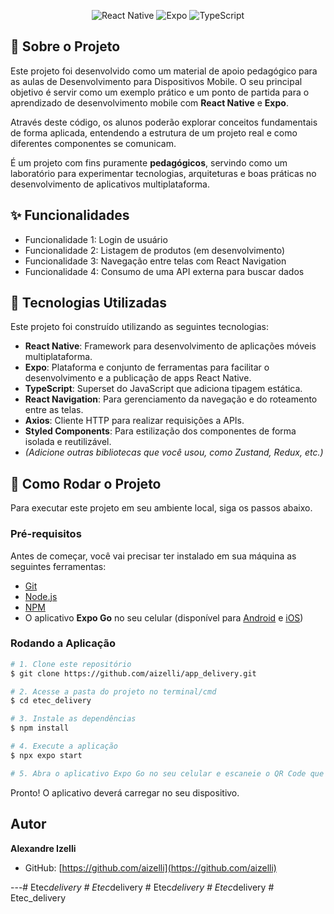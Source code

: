<p align="center">
  <img src="https://img.shields.io/badge/React_Native-20232A?style=for-the-badge&logo=react&logoColor=61DAFB" alt="React Native">
  <img src="https://img.shields.io/badge/Expo-000020?style=for-the-badge&logo=expo&logoColor=white" alt="Expo">
  <img src="https://img.shields.io/badge/TypeScript-3178C6?style=for-the-badge&logo=typescript&logoColor=white" alt="TypeScript">
  </p>

## 📝 Sobre o Projeto

Este projeto foi desenvolvido como um material de apoio pedagógico para as aulas de Desenvolvimento para Dispositivos Mobile. O seu principal objetivo é servir como um exemplo prático e um ponto de partida para o aprendizado de desenvolvimento mobile com **React Native** e **Expo**.

Através deste código, os alunos poderão explorar conceitos fundamentais de forma aplicada, entendendo a estrutura de um projeto real e como diferentes componentes se comunicam.


É um projeto com fins puramente **pedagógicos**, servindo como um laboratório para experimentar tecnologias, arquiteturas e boas práticas no desenvolvimento de aplicativos multiplataforma.

## ✨ Funcionalidades

* Funcionalidade 1: Login de usuário
* Funcionalidade 2: Listagem de produtos (em desenvolvimento)
* Funcionalidade 3: Navegação entre telas com React Navigation
* Funcionalidade 4: Consumo de uma API externa para buscar dados

## 🚀 Tecnologias Utilizadas

Este projeto foi construído utilizando as seguintes tecnologias:

* **React Native**: Framework para desenvolvimento de aplicações móveis multiplataforma.
* **Expo**: Plataforma e conjunto de ferramentas para facilitar o desenvolvimento e a publicação de apps React Native.
* **TypeScript**: Superset do JavaScript que adiciona tipagem estática.
* **React Navigation**: Para gerenciamento da navegação e do roteamento entre as telas.
* **Axios**: Cliente HTTP para realizar requisições a APIs.
* **Styled Components**: Para estilização dos componentes de forma isolada e reutilizável.
* _(Adicione outras bibliotecas que você usou, como Zustand, Redux, etc.)_

## 🏁 Como Rodar o Projeto

Para executar este projeto em seu ambiente local, siga os passos abaixo.

### Pré-requisitos

Antes de começar, você vai precisar ter instalado em sua máquina as seguintes ferramentas:
* [Git](https://git-scm.com)
* [Node.js](https://nodejs.org/en/)
* [NPM](https://www.npmjs.com/)
* O aplicativo **Expo Go** no seu celular (disponível para [Android](https://play.google.com/store/apps/details?id=host.exp.exponent) e [iOS](https://apps.apple.com/us/app/expo-go/id982107779))

### Rodando a Aplicação

```bash
# 1. Clone este repositório
$ git clone https://github.com/aizelli/app_delivery.git

# 2. Acesse a pasta do projeto no terminal/cmd
$ cd etec_delivery

# 3. Instale as dependências
$ npm install

# 4. Execute a aplicação
$ npx expo start

# 5. Abra o aplicativo Expo Go no seu celular e escaneie o QR Code que aparecerá no terminal.
```

Pronto! O aplicativo deverá carregar no seu dispositivo.

##  Autor

**Alexandre Izelli**

* GitHub: [https://github.com/aizelli](https://github.com/aizelli)

---#   E t e c _ d e l i v e r y  
 #   E t e c _ d e l i v e r y  
 #   E t e c _ d e l i v e r y  
 #   E t e c _ d e l i v e r y  
 #   E t e c _ d e l i v e r y  
 
